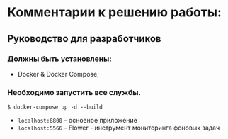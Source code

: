 # Комментарии к решению работы:
## Руководство для разработчиков

### Должны быть установлены:

- Docker & Docker Compose;

### Необходимо запустить все службы.
```shell
$ docker-compose up -d --build
```
 - `localhost:8800` - основное приложение
 - `localhost:5566` - Flower - инструмент мониторинга фоновых задач
